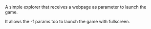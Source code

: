 A simple explorer that receives a webpage as parameter to launch the game.

It allows the -f params too to launch the game with fullscreen.
